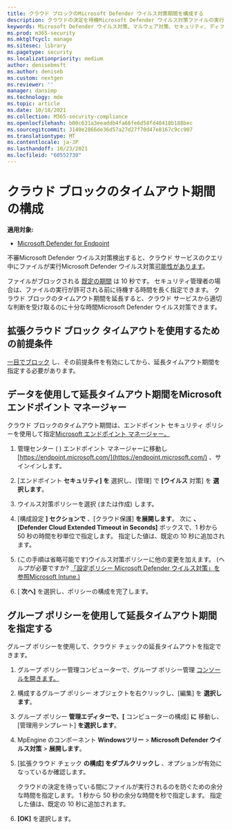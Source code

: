 ```yaml
---
title: クラウド ブロックのMicrosoft Defender ウイルス対策期間を構成する
description: クラウドの決定を待機Microsoft Defender ウイルス対策ファイルの実行をブロックする期間を構成できます。
keywords: Microsoft Defender ウイルス対策、マルウェア対策、セキュリティ、ディフェンダー、クラウド、タイムアウト、ブロック、期間、秒
ms.prod: m365-security
ms.mktglfcycl: manage
ms.sitesec: library
ms.pagetype: security
ms.localizationpriority: medium
author: denisebmsft
ms.author: deniseb
ms.custom: nextgen
ms.reviewer: ''
manager: dansimp
ms.technology: mde
ms.topic: article
ms.date: 10/18/2021
ms.collection: M365-security-compliance
ms.openlocfilehash: b00c631a3eeaddb4fa66fe6d58fd40418b188bec
ms.sourcegitcommit: 3140e2866de36d57a27d27f70d47e8167c9cc907
ms.translationtype: MT
ms.contentlocale: ja-JP
ms.lasthandoff: 10/23/2021
ms.locfileid: "60552730"
---
```

# <a name="configure-the-cloud-block-timeout-period"></a>クラウド ブロックのタイムアウト期間の構成

**適用対象:**

- [Microsoft Defender for Endpoint](/microsoft-365/security/defender-endpoint/)

不審Microsoft Defender ウイルス対策検出すると、クラウド サービスのクエリ中にファイルが実行Microsoft Defender ウイルス対策[可能性があります](cloud-protection-microsoft-defender-antivirus.md)。

ファイルがブロックされる [既定の期間](configure-block-at-first-sight-microsoft-defender-antivirus.md) は 10 秒です。 セキュリティ管理者の場合は、ファイルの実行が許可される前に待機する時間を長く指定できます。 クラウド ブロックのタイムアウト期間を延長すると、クラウド サービスから適切な判断を受け取るのに十分な時間Microsoft Defender ウイルス対策できます。

## <a name="prerequisites-to-use-the-extended-cloud-block-timeout"></a>拡張クラウド ブロック タイムアウトを使用するための前提条件

[一目でブロック](configure-block-at-first-sight-microsoft-defender-antivirus.md) し、その前提条件を有効にしてから、延長タイムアウト期間を指定する必要があります。

## <a name="specify-the-extended-timeout-period-using-microsoft-endpoint-manager"></a>データを使用して延長タイムアウト期間をMicrosoft エンドポイント マネージャー

クラウド ブロックのタイムアウト期間は、エンドポイント セキュリティ ポリシーを使用して指定[Microsoft エンドポイント マネージャー。](/mem/intune/protect/endpoint-security-policy)

1. 管理センター ( ) エンドポイント マネージャーに移動し [https://endpoint.microsoft.com/](https://endpoint.microsoft.com/) 、サインインします。

2. [エンドポイント **セキュリティ] を** 選択し、[管理] で **[ウイルス** 対策] を **選択します**。

3. ウイルス対策ポリシーを選択 (または作成) します。

4. [構成設定 **] セクションで** 、[クラウド保護] **を展開します**。 次に **、[Defender Cloud Extended Timeout in Seconds]** ボックスで、1 秒から 50 秒の時間を秒単位で指定します。 指定した値は、既定の 10 秒に追加されます。

5. (この手順は省略可能です)ウイルス対策ポリシーに他の変更を加えます。 (ヘルプが必要ですか? [「設定ポリシー Microsoft Defender ウイルス対策」を参照Microsoft Intune.)](/mem/intune/protect/antivirus-microsoft-defender-settings-windows)

6. [ **次へ]** を選択し、ポリシーの構成を完了します。

## <a name="specify-the-extended-timeout-period-using-group-policy"></a>グループ ポリシーを使用して延長タイムアウト期間を指定する

グループ ポリシーを使用して、クラウド チェックの延長タイムアウトを指定できます。

1. グループ ポリシー管理コンピューターで、グループ ポリシー管理 [コンソールを開きます。](/previous-versions/windows/it-pro/windows-server-2008-R2-and-2008/cc731212(v=ws.11))

2. 構成するグループ ポリシー オブジェクトを右クリックし、[編集] を **選択します**。

3. グループ ポリシー **管理エディターで、[** コンピューターの構成] **に** 移動し、[管理用テンプレート] **を選択します**。

3. MpEngine のコンポーネント **Windowsツリー** \> **Microsoft Defender ウイルス対策** \> **展開します**。

4. [拡張クラウド チェック **の構成] をダブルクリックし** 、オプションが有効になっているか確認します。 

   クラウドの決定を待っている間にファイルが実行されるのを防ぐための余分な時間を指定します。 1 秒から 50 秒の余分な時間を秒で指定します。 指定した値は、既定の 10 秒に追加されます。

5. **[OK]** を選択します。

 